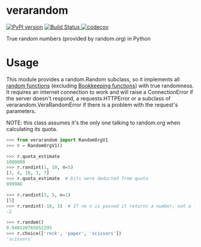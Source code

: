 # verarandom

[![PyPI version](https://badge.fury.io/py/verarandom.svg)](https://badge.fury.io/py/verarandom)
[![Build Status](https://travis-ci.org/AliGhahraei/verarandom.svg?branch=master)
](https://travis-ci.org/AliGhahraei/verarandom)
[![codecov](https://codecov.io/gh/AliGhahraei/verarandom/branch/master/graph/badge.svg)
](https://codecov.io/gh/AliGhahraei/verarandom)

True random numbers (provided by random.org) in Python

# Usage
This module provides a random.Random subclass, so it implements all [random functions](
https://docs.python.org/3/library/random.html) (excluding [Bookkeeping functions](
https://docs.python.org/3/library/random.html#bookkeeping-functions)) with true randomness. It
requires an internet connection to work and will raise a ConnectionError if the server doesn't
respond, a requests.HTTPError or a subclass of verarandom.VeraRandomError if there is a problem 
with the request's parameters.

NOTE: this class assumes it's the only one talking to random.org when calculating its quota.

```python
>>> from verarandom import RandomOrgV1
>>> r = RandomOrgV1()

>>> r.quota_estimate
1000000
>>> r.randint(1, 10, n=5)
[3, 4, 10, 3, 7]
>>> r.quota_estimate  # bits were deducted from quota
999986

>>> r.randint(3, 5, n=1)
[5]
>>> r.randint(-10, 3)  # If no n is passed it returns a number, not a list (like the parent method)
-2

>>> r.random()
0.040120765652295
>>> r.choice(['rock', 'paper', 'scissors'])
'scissors'
```
